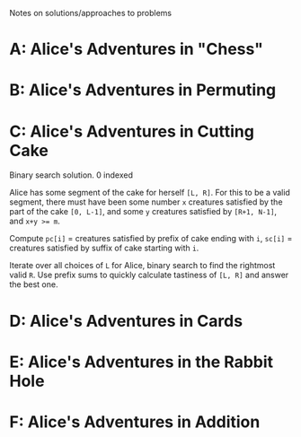 Notes on solutions/approaches to problems

# A: Alice's Adventures in "Chess"

# B: Alice's Adventures in Permuting

# C: Alice's Adventures in Cutting Cake
Binary search solution. 0 indexed

Alice has some segment of the cake for herself `[L, R]`. For this to be a valid segment, there must have been some number `x` creatures satisfied by the part of the cake `[0, L-1]`, and some `y` creatures satisfied by `[R+1, N-1]`, and `x+y >= m`.

Compute `pc[i]` = creatures satisfied by prefix of cake ending with `i`, `sc[i]` = creatures satisfied by suffix of cake starting with `i`.

Iterate over all choices of `L` for Alice, binary search to find the rightmost valid `R`. Use prefix sums to quickly calculate tastiness of `[L, R]` and answer the best one.

# D: Alice's Adventures in Cards

# E: Alice's Adventures in the Rabbit Hole

# F: Alice's Adventures in Addition